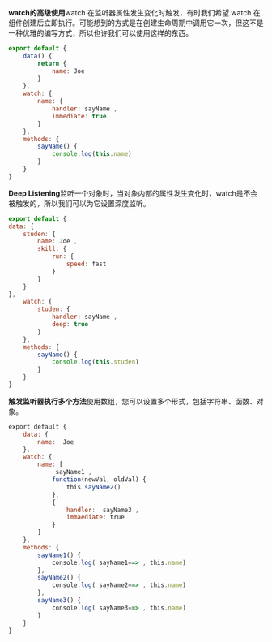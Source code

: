 **watch的高级使用**watch 在监听器属性发生变化时触发，有时我们希望 watch 在组件创建后立即执行。可能想到的方式是在创建生命周期中调用它一次，但这不是一种优雅的编写方式，所以也许我们可以使用这样的东西。

```js
export default {  
	data() {  
		return {  
			name: Joe  
		}  
	},  
	watch: {  
		name: {  
			handler: sayName ,  
			immediate: true  
		}  
	},  
	methods: {  
		sayName() {  
			console.log(this.name)  
		}  
	}  
}
```

**Deep Listening**监听一个对象时，当对象内部的属性发生变化时，watch是不会被触发的，所以我们可以为它设置深度监听。

```js
export default {  
data: {  
	studen: {  
		name: Joe ,  
		skill: {  
			run: {  
				speed: fast  
			}  
		}  
	}  
},  
	watch: {  
		studen: {  
			handler: sayName ,  
			deep: true  
		}  
	},  
	methods: {  
		sayName() {  
			console.log(this.studen)  
		}  
	}  
}
```

**触发监听器执行多个方法**使用数组，您可以设置多个形式，包括字符串、函数、对象。

```js
export default {  
    data: {  
        name:  Joe  
    },  
    watch: {  
        name: [  
             sayName1 ,  
            function(newVal, oldVal) {  
                this.sayName2()  
            },  
            {  
                handler:  sayName3 ,  
                immaediate: true  
            }  
        ]  
    },  
    methods: {  
        sayName1() {  
            console.log( sayName1==> , this.name)  
        },  
        sayName2() {  
            console.log( sayName2==> , this.name)  
        },  
        sayName3() {  
            console.log( sayName3==> , this.name)  
        }  
    }  
}
```
